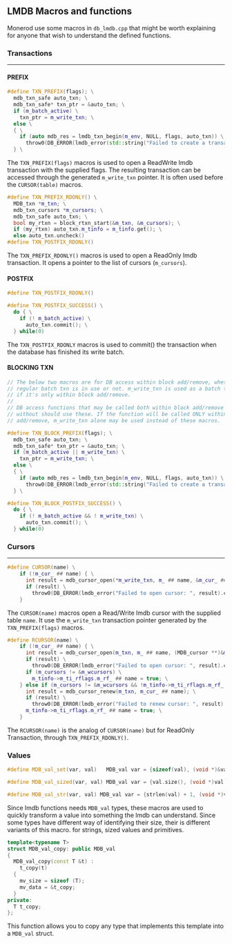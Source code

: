 ## LMDB Macros and functions

Monerod use some macros in `db_lmdb.cpp` that might be worth explaining for anyone that wish to understand the defined functions.

### Transactions
***

#### PREFIX

```cpp
#define TXN_PREFIX(flags); \
  mdb_txn_safe auto_txn; \
  mdb_txn_safe* txn_ptr = &auto_txn; \
  if (m_batch_active) \
    txn_ptr = m_write_txn; \
  else \
  { \
    if (auto mdb_res = lmdb_txn_begin(m_env, NULL, flags, auto_txn)) \
      throw0(DB_ERROR(lmdb_error(std::string("Failed to create a transaction for the db in ")+__FUNCTION__+": ", mdb_res).c_str())); \
  } \
```

The `TXN_PREFIX(flags)` macros is used to open a ReadWrite lmdb transaction with the supplied flags. The resulting transaction can be accessed through the generated `m_write_txn` pointer. It is often used before the `CURSOR(table)` macros.

```cpp
#define TXN_PREFIX_RDONLY() \
  MDB_txn *m_txn; \
  mdb_txn_cursors *m_cursors; \
  mdb_txn_safe auto_txn; \
  bool my_rtxn = block_rtxn_start(&m_txn, &m_cursors); \
  if (my_rtxn) auto_txn.m_tinfo = m_tinfo.get(); \
  else auto_txn.uncheck()
#define TXN_POSTFIX_RDONLY()
```

The `TXN_PREFIX_RDONLY()` macros is used to open a ReadOnly lmdb transaction. It opens a pointer to the list of cursors (`m_cursors`).

#### POSTFIX

```cpp
#define TXN_POSTFIX_RDONLY()

#define TXN_POSTFIX_SUCCESS() \
  do { \
    if (! m_batch_active) \
      auto_txn.commit(); \
  } while(0)
```

The `TXN_POSTFIX_RDONLY` macros is used to commit() the transaction when the database has finished its write batch.

#### BLOCKING TXN

```cpp
// The below two macros are for DB access within block add/remove, whether
// regular batch txn is in use or not. m_write_txn is used as a batch txn, even
// if it's only within block add/remove.
//
// DB access functions that may be called both within block add/remove and
// without should use these. If the function will be called ONLY within block
// add/remove, m_write_txn alone may be used instead of these macros.

#define TXN_BLOCK_PREFIX(flags); \
  mdb_txn_safe auto_txn; \
  mdb_txn_safe* txn_ptr = &auto_txn; \
  if (m_batch_active || m_write_txn) \
    txn_ptr = m_write_txn; \
  else \
  { \
    if (auto mdb_res = lmdb_txn_begin(m_env, NULL, flags, auto_txn)) \
      throw0(DB_ERROR(lmdb_error(std::string("Failed to create a transaction for the db in ")+__FUNCTION__+": ", mdb_res).c_str())); \
  } \

#define TXN_BLOCK_POSTFIX_SUCCESS() \
  do { \
    if (! m_batch_active && ! m_write_txn) \
      auto_txn.commit(); \
  } while(0)
```

### Cursors
***

```cpp
#define CURSOR(name) \
	if (!m_cur_ ## name) { \
	  int result = mdb_cursor_open(*m_write_txn, m_ ## name, &m_cur_ ## name); \
	  if (result) \
        throw0(DB_ERROR(lmdb_error("Failed to open cursor: ", result).c_str())); \
	}
```

The `CURSOR(name)` macros open a Read/Write lmdb cursor with the supplied table `name`. It use the `m_write_txn` transaction pointer generated by the `TXN_PREFIX(flags)` macros.

```cpp
#define RCURSOR(name) \
	if (!m_cur_ ## name) { \
	  int result = mdb_cursor_open(m_txn, m_ ## name, (MDB_cursor **)&m_cur_ ## name); \
	  if (result) \
        throw0(DB_ERROR(lmdb_error("Failed to open cursor: ", result).c_str())); \
	  if (m_cursors != &m_wcursors) \
	    m_tinfo->m_ti_rflags.m_rf_ ## name = true; \
	} else if (m_cursors != &m_wcursors && !m_tinfo->m_ti_rflags.m_rf_ ## name) { \
	  int result = mdb_cursor_renew(m_txn, m_cur_ ## name); \
      if (result) \
        throw0(DB_ERROR(lmdb_error("Failed to renew cursor: ", result).c_str())); \
	  m_tinfo->m_ti_rflags.m_rf_ ## name = true; \
	}
```

The `RCURSOR(name)` is the analog of `CURSOR(name)` but for ReadOnly Transaction, through `TXN_PREFIX_RDONLY()`.

### Values

```cpp
#define MDB_val_set(var, val)   MDB_val var = {sizeof(val), (void *)&val}

#define MDB_val_sized(var, val) MDB_val var = {val.size(), (void *)val.data()}

#define MDB_val_str(var, val) MDB_val var = {strlen(val) + 1, (void *)val}
```

Since lmdb functions needs `MDB_val` types, these macros are used to quickly transform a value into something the lmdb can understand. Since
some types have different way of identifying their size, their is different variants of this macro. for strings, sized values and primitives.

```cpp
template<typename T>
struct MDB_val_copy: public MDB_val
{
  MDB_val_copy(const T &t) :
    t_copy(t)
  {
    mv_size = sizeof (T);
    mv_data = &t_copy;
  }
private:
  T t_copy;
};
```

This function allows you to copy any type that implements this template into a `MDB_val` struct.